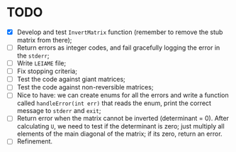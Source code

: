 # TODO

- [x] Develop and test `InvertMatrix` function (remember to remove the stub matrix from there);
- [ ] Return errors as integer codes, and fail gracefully logging the error in the `stderr`;
- [ ] Write `LEIAME` file;
- [ ] Fix stopping criteria;
- [ ] Test the code against giant matrices;
- [ ] Test the code against non-reversible matrices;
- [ ] Nice to have: we can create enums for all the errors and write a function
called `handleError(int err)` that reads the enum, print the correct message to `stderr`
and `exit`;
- [ ] Return error when the matrix cannot be inverted (determinant = 0). After calculating `U`, we need
to test if the determinant is zero; just multiply all elements of the main diagonal of the matrix; if its zero, return an error.
- [ ] Refinement.